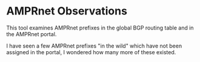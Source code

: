 # AMPRnet Observations

This tool examines AMPRnet prefixes in the global BGP routing table and in the AMPRnet portal.

I have seen a few AMPRnet prefixes "in the wild" which have not been assigned in the portal, I wondered how many more of these existed.
